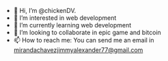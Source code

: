 - 👋 Hi, I’m @chickenDV.
- 👀 I’m interested in web development
- 🌱 I’m currently learning web development 
- 💞️ I’m looking to collaborate in epic game and bitcoin 
- 📫 How to reach me: You can send me an email in <mirandachavezjimmyalexander77@gmail.com>

<!---
chickenDV/chickenDV is a ✨ special ✨ repository because its `README.md` (this file) appears on your GitHub profile.
You can click the Preview link to take a look at your changes.
--->
